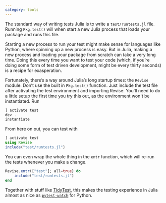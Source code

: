 ```yaml
---
category: tools
---
```


The standard way of writing tests Julia is to write a `test/runtests.jl` file. Running `Pkg.test()` will when start a new Julia process that loads your package and runs this file. 

Starting a new process to run your test might make sense for languages like Python, where spinning up a new process is easy. But in Julia, making a new process and loading your package from scratch can take a very long time. Doing this every time you want to test your code (which, if you’re doing some form of test driven development, might be every thirty seconds) is a recipe for exasperation. 

Fortunately, there’s a way around Julia’s long startup times: the `Revise` module. Don’t use the built in `Pkg.test()` function. Just include the test file after activating the test environment and importing Revise. You'll need to do a little setup the first time you try this out, as the environment won't be instantiated. Run

```julia
] activate test
dev .
instantiate
```

From here on out, you can test with

```julia
] activate test
using Revise
include("test/runtests.jl")
```

You can even wrap the whole thing in the `entr` function, which will re-run the tests whenever you make a change.

```julia
Revise.entr(["test"]; all=true) do
    include("test/runtests.jl")
end
```

Together with stuff like [TidyTest](https://github.com/dhanak/TidyTest.jl), this makes the testing experience in Julia almost as nice as [`pytest-watch`](https://github.com/dhanak/TidyTest.jl) for Python. 
